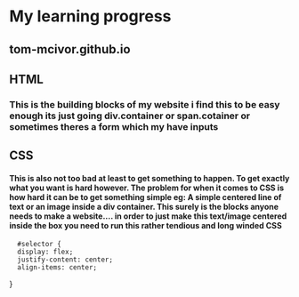 # My learning progress

## tom-mcivor.github.io 

## HTML


### This is the building blocks of my website i find this to be easy enough its just going div.container or span.cotainer or sometimes theres a form which my have inputs  





## CSS


#### This is also not too bad at least to get something to happen. To get exactly what you want is hard however. The problem for when it comes to CSS is how hard it can be to get something simple eg: A simple centered line of text or an image inside a div container. This surely is the blocks anyone needs to make a website.... in order to just make this text/image centered inside the box you need to run this rather tendious and long winded CSS 

      #selector { 
      display: flex;
      justify-content: center;
      align-items: center;
  }

